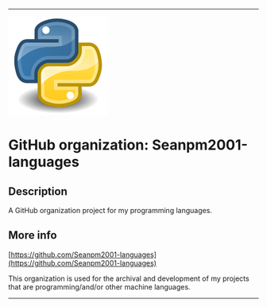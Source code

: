 
***

![LowQuality_Seanpm2001-Languages_Icon.png failed to load. The file may be missing or corrupt. Check the file path for errors first.](/AdditionalInfo/1/Seanpm2001-languages/LowQuality_Seanpm2001-Languages_Icon.png)

# GitHub organization: Seanpm2001-languages

## Description

A GitHub organization project for my programming languages.

## More info

[https://github.com/Seanpm2001-languages](https://github.com/Seanpm2001-languages)

This organization is used for the archival and development of my projects that are programming/and/or other machine languages.

***
